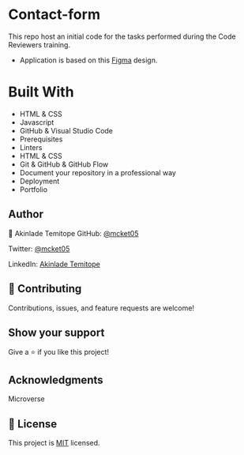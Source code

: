 # Contact-form
This repo host an initial code for the tasks performed during the Code Reviewers training.

- Application is based on this [Figma](https://www.figma.com/file/l7SqJ3ZfkAKih9sFxvWSR4/Microverse-Student-Project-1?node-id=1%3A1471) design.

# Built With
- HTML & CSS
- Javascript
- GitHub & Visual Studio Code
- Prerequisites
- Linters
- HTML & CSS
- Git & GitHub & GitHub Flow
- Document your repository in a professional way
- Deployment
- Portfolio

## Author
👤 Akinlade Temitope
GitHub: [@mcket05](https://www.github.com/mckent05)

Twitter: [@mcket05](https://www.twitter.com/mckent05)

LinkedIn: [Akinlade Temitope](https://www.linkedin.com/in/akinladetemitope)

## 🤝 Contributing
Contributions, issues, and feature requests are welcome!

## Show your support
Give a ⭐️ if you like this project!

## Acknowledgments
Microverse

## 📝 License

This project is [MIT](./MIT.md) licensed.
